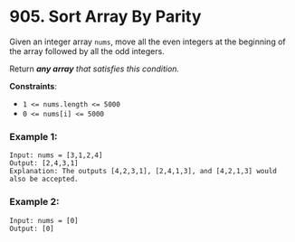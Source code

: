 # 905. Sort Array By Parity

Given an integer array `nums`, move all the even integers at the beginning of the array followed by all the odd integers.

Return ***any array** that satisfies this condition.*

**Constraints**:
- `1 <= nums.length <= 5000`
- `0 <= nums[i] <= 5000`

### Example 1:
```
Input: nums = [3,1,2,4]
Output: [2,4,3,1]
Explanation: The outputs [4,2,3,1], [2,4,1,3], and [4,2,1,3] would also be accepted.
```

### Example 2:
```
Input: nums = [0]
Output: [0]
```
